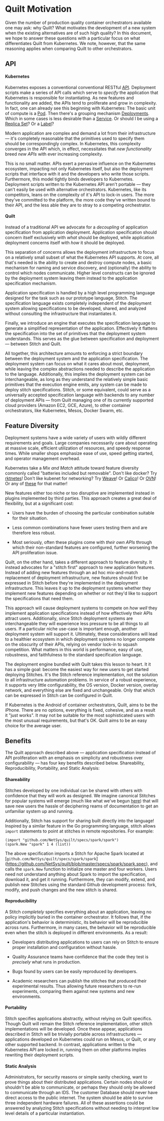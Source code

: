 # Quilt Motivation

Given the number of production quality container orchestrators available one
may ask: why Quilt?  What motivates the development of a new system when the
existing alternatives are of such high quality?  In this document, we hope to
answer these questions with a particular focus on what differentiates Quilt
from Kubernetes.  We note, however, that the same reasoning applies when
comparing Quilt to other orchestrators.

## API

#### Kubernetes

Kubernetes exposes a conventional conventional RESTful
[API](http://kubernetes.io/docs/api/).  Deployment scripts make a series of API
calls which serve to *specify* the application that Kubernetes is responsible
for instantiating.  As new features and functionality are added, the
APIs tend to proliferate and grow in complexity.  In fact, one can already
see this beginning with Kubernetes: The basic unit of compute is a
[Pod](http://kubernetes.io/docs/user-guide/pods/). Then there's a grouping
mechanism [Deployments](http://kubernetes.io/docs/user-guide/deployments/).
Which in some cases is less desirable than a
[Service](http://kubernetes.io/docs/user-guide/services/). Or should I be using
a [Replica Set](http://kubernetes.io/docs/user-guide/replicasets/)? Or a
[Label](http://kubernetes.io/docs/user-guide/labels/)?

Modern application are complex and demand a lot from their infrastructure —
it's completely reasonable that the primitives used to specify them should be
correspondingly complex.  In Kubernetes, this complexity converges in the API
which, in effect, necessitates that *new functionality* breed *new APIs* with
ever increasing complexity.

This is no small matter.  APIs exert a pervasive influence on the Kubernetes
ecosystem, impacting not only Kubernetes itself, but also the deployment
scripts that interface with it and the developers who write those scripts.
Furthermore, this model tightly binds developers to Kubernetes.  Deployment
scripts written to the Kubernetes API aren't portable — they can't easily be
used with alternative orchestrators.  Kubernetes, like its competitors, leans
on the complexity of it's API to lock-in users.  The more they've committed to
the platform, the more code they've written bound to their API, and the less
able they are to stray to a competing orchestrator.

#### Quilt

Instead of a traditional API we advocate for a *decoupling* of application
specification from application deployment.  Application specification should
concern itself exclusively with *what* should be deployed, while application
deployment concerns itself with *how* it should be deployed.

This separation of concerns allows the deployment infrastructure to focus on a
relatively small subset of what the Kubernetes API supports.  At core, all
that's needed is the ability to create and destroy compute nodes, a basic
mechanism for naming and service discovery, and (optionally) the ability to
control which nodes communicate.  Higher level constructs can be ignored by the
deployment system leaving them instead to the application specification
mechanism.

Application specification is handled by a high level programming language
designed for the task such as our prototype language, Stitch.  The
specification language exists completely independent of the deployment system
allowing specifications to be developed, shared, and analyzed without
consulting the infrastructure that instantiates it.

Finally, we introduce an engine that executes the specification language to
generate a simplified representation of the application.  Effectively it
flattens the specification into the set of primitives that the deployment
system understands.  This serves as the glue between specification and
deployment — between Stitch and Quilt.

All together, this architecture amounts to enforcing a strict boundary between
the deployment system and the application specification.  The deployment system
can focus on what it cares about most, deployment, while leaving the complex
abstractions needed to describe the application to the language.  Additionally,
this implies the deployment system can be interchangeable, as long as they
understand the relatively simple basic primitives that the execution engine
emits, any system can be made to deploy stitch specifications.  Stitch, or some
equivalent, could serve as a universally accepted specification language with
backends to any number of deployment APIs — from Quilt managing one of its
currently supported cloud providers (Amazon EC2, GCE, Azure), to other
container orchestrators, like Kubernetes, Mesos, Docker Swarm, etc.

## Feature Diversity

Deployment systems have a wide variety of users with wildly different
requirements and goals.  Large companies necessarily care about operating at
massive scale, efficient utilization of resources, and speedy response times.
While smaller shops emphasize ease of use, speed getting started, and operator
management overhead.

Kubernetes take a *Mix and Match* attitude toward feature diversity commonly
called "batteries included but removable".  Don't like docker? Try
[rktnetes](https://rocket.readthedocs.io/en/stable/Documentation/using-rkt-with-kubernetes/)!
Don't like kubenet for networking? Try
[Weave](https://www.weave.works/weave-for-kubernetes/)!  Or
[Calico](https://www.projectcalico.org/calico-networking-for-kubernetes/)!  Or
[OVN](https://github.com/shettyg/ovn-kubernetes)!  Or any of
[these](http://kubernetes.io/docs/admin/networking/) for that matter!

New features either too niche or too disruptive are implemented instead in
plugins implemented by third parties.  This approach creates a great deal of
flexibility, but at a significant cost:

* Users have the burden of choosing the particular combination suitable for
  their situation.

* Less common combinations have fewer users testing them and are therefore less
  robust.

* Most seriously, often these plugins come with *their own APIs* through which
  their non-standard features are configured, further worsening the API
  proliferation issue.

Quilt, on the other hand, takes a different approach to feature diversity.  It
instead advocates for a "stitch first" approach to new application features.
Instead of adding new features through an ad hoc mix-and-match replacement of
deployment infrastructure, new features should first be expressed in Stitch
before they're implemented in the deployment infrastructure.  This leaves it up
to the deployment systems whether they implement new features depending on
whether or not they'd like to support the specifications that need them.

This approach will cause deployment systems to compete on *how well* they
implement application specifications instead of how effectively their APIs
attract users.  Additionally, since Stitch deployment systems are
interchangeable they will experience less pressure to be all things to all
users.  If a particular niche use-case is important enough, another deployment
system will support it.  Ultimately, these considerations will lead to a
healthier ecosystem in which deployment systems no longer compete on the
obscurity of their APIs, relying on vendor lock-in to squash competition.  What
matters in this world is performance, easy of use, robustness, and faithfulness
to the standard specification language.

The deployment engine bundled with Quilt takes this lesson to heart.  It it has
a simple goal: become the easiest way for new users to get started deploying
Stitches.  It's the Stitch reference implementation, not the solution to all
infrastructure automation problems.  In service of a robust experience, it
supports very little configurability, the OS version, Docker version, overlay
network, and everything else are fixed and unchangeable.  Only that which can
be expressed in Stitch can be configured in Quilt.

If Kubernetes is the Android of container orchestrators, Quilt, aims to be the
iPhone.  There are no options, everything is fixed, cohesive, and as a result
it "just works".  It may not be suitable for the most sophisticated users with
the most unusual requirements, but that's OK.  Quilt aims to be an easy choice
for the average user.

## Benefits

The Quilt approach described above — application specification instead of API
proliferation with an emphasis on simplicity and robustness over
configurability — has four key benefits described below.  Shareability,
Reproducibility, Portability, and Static Analysis:

#### Shareability
Stitches developed by one individual can be shared with others with
confidence that they will work as designed.  We imagine canonical
Stitches for popular systems will emerge (much like what we've begun
[here](../specs)) that will save new users the hassle of deciphering
reams of documentation to get an unfamiliar system up and running.

Additionally, Stitch has support for sharing built directly into the language!
Inspired by a similar feature in the Go programming language, stitch allows
`import` statements to point at stitches in remote repositories.  For example:

    (import "github.com/NetSys/quilt/specs/spark/spark")
    (spark.New "spark" 1 4 (list))

The above specification imports a Stitch for Apache Spark located at
[`github.com/NetSys/quilt/specs/spark/spark`]
(https://github.com/NetSys/quilt/blob/master/specs/spark/spark.spec), and calls
the `spark.New` function to initialize one master and four workers.  Users need
not understand anything about Spark to import the specification, download it,
and get it running.  Furthermore, they can modify, extend, and publish new
Stitches using the standard Github development process: fork, modify, and push
changes and the new stitch is shared.

#### Reproducibility
A Stitch *completely* specifies everything about an application, leaving no
policy implicitly buried in the container orchestrator.  It follows that, if
the application's behavior is deterministic, its behavior will be reproducible
across runs.  Furthermore, in many cases, the behavior will be reproducible
even when the stitch is deployed in different environments.  As a result:

* Developers distributing applications to users can rely on Stitch to
  ensure proper installation and configuration without hassle.

* Quality Assurance teams have confidence that the code they test is
  *precisely* what runs in production.

* Bugs found by users can be easily reproduced by developers.

* Academic researchers can publish the stitches that produced their
  experimental results.  Thus allowing future researchers to re-run
  experiments, comparing them against new systems and new environments.

#### Portability

Stitch specifies applications abstractly, without relying on Quilt specifics.
Though Quilt will remain the Stitch reference implementation, other stitch
implementations will be developed.  Once these appear, applications described
in Stitch will be trivially portable across infrastructures — applications
developed on Kubernetes could run on Mesos, or Quilt, or any other supported
backend.  In contrast, applications written to the Kubernetes API are locked
in, running them on other platforms implies rewriting their deployment scripts.

#### Static Analysis
Administrators, for security reasons or simple sanity checking, want to
prove things about their distributed applications.  Certain nodes should or
shouldn't be able to communicate, or perhaps they should only be allowed to
communicate through an IDS.  The customer Database should never have direct
access to the public internet.  The system should be able to survive three
independent hardware failures.  All of these assertions could be answered by
analyzing Stitch specifications without needing to interpret low level details
of a particular instantiation.

